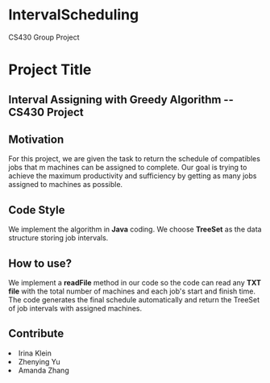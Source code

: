 # IntervalScheduling
CS430 Group Project

<h1>Project Title</h1>
<h2>Interval Assigning with Greedy Algorithm -- CS430 Project</h2>


<h2>Motivation</h2>
For this project, we are given the task to return the schedule of compatibles jobs that m machines can be assigned to complete. Our goal is trying to achieve the maximum productivity and sufficiency by getting as many jobs assigned to machines as possible. 


<h2>Code Style</h2>
We implement the algorithm in <Strong>Java</Strong> coding. We choose <Strong>TreeSet</Strong> as the data structure storing job intervals. 

<h2>How to use?</h2>
We implement a <Strong>readFile</Strong> method in our code so the code can read any <Strong>TXT file</Strong> with the total number of machines and each job's start and finish time. The code generates the final schedule automatically and return the TreeSet of job intervals with assigned machines. 


<h2>Contribute</h2>
<li>Irina Klein</li>
<li>Zhenying Yu</li>
<li>Amanda Zhang</li>




